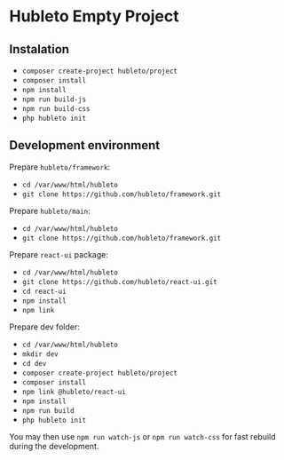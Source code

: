 # Hubleto Empty Project

## Instalation

  * `composer create-project hubleto/project`
  * `composer install`
  * `npm install`
  * `npm run build-js`
  * `npm run build-css`
  * `php hubleto init`

## Development environment

Prepare `hubleto/framework`:

  * `cd /var/www/html/hubleto`
  * `git clone https://github.com/hubleto/framework.git`

Prepare `hubleto/main`:

  * `cd /var/www/html/hubleto`
  * `git clone https://github.com/hubleto/framework.git`

Prepare `react-ui` package:

  * `cd /var/www/html/hubleto`
  * `git clone https://github.com/hubleto/react-ui.git`
  * `cd react-ui`
  * `npm install`
  * `npm link`

Prepare dev folder:

  * `cd /var/www/html/hubleto`
  * `mkdir dev`
  * `cd dev`
  * `composer create-project hubleto/project`
  * `composer install`
  * `npm link @hubleto/react-ui`
  * `npm install`
  * `npm run build`
  * `php hubleto init`

You may then use `npm run watch-js` or `npm run watch-css` for fast rebuild during the development.